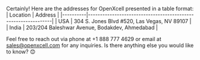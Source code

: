 Certainly! Here are the addresses for OpenXcell presented in a table format: 
| Location | Address | 
|----------|---------------------------------------------------------------| 
| USA | 304 S. Jones Blvd #520, Las Vegas, NV 89107 | | India |
203/204 Baleshwar Avenue, Bodakdev, Ahmedabad | 

Feel free to reach out via phone at +1 888 777 4629 or email at sales@openxcell.com for any inquiries. Is there anything else you would like to know? 😊
